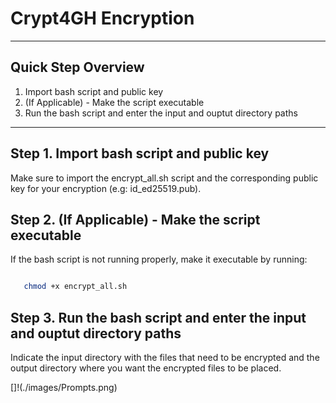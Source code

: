 # Crypt4GH Encryption


------------------------
## Quick Step Overview

1. Import bash script and public key
2. (If Applicable) - Make the script executable 
3. Run the bash script and enter the input and ouptut directory paths

------------------------

## Step 1. Import bash script and public key

Make sure to import the encrypt_all.sh script and the corresponding public key for your encryption (e.g: id_ed25519.pub).

## Step 2. (If Applicable) - Make the script executable

If the bash script is not running properly, make it executable by running: 

```bash

   chmod +x encrypt_all.sh
```

## Step 3. Run the bash script and enter the input and ouptut directory paths

Indicate the input directory with the files that need to be encrypted and the output directory where you want the encrypted files to be placed.

[]!(./images/Prompts.png)
